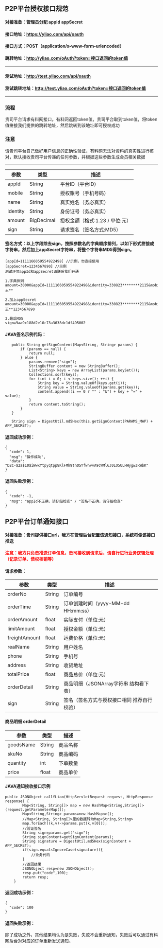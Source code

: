  
 ## P2P平台授权接口规范
 
 #### 对接准备：管理员分配 appId appSecret
 #### 接口地址：https://yliao.com/api/oauth
 #### 接口方式：POST（application/x-www-form-urlencoded）
 #### 跳转地址：http://yliao.com/oAuth?token=接口返回的token值
 -----------------------------------------------
 #### 测试地址：http://test.yliao.com/api/oauth
 #### 测试跳转地址：http://test.yliao.com/oAuth?token=接口返回的token值
-------------------------------------------------
### 流程

贵司平台请求有料网接口，有料网返回token值，贵司平台取到token值，将token值拼接我们提供的跳转地址，然后跳转到该地址即可授权成功

### 注意
请贵司平台自己做好用户信息的正确性验证，有料网无法对资料的真实性进行核对，默认接收贵司平台传递的任何参数，并根据这些参数生成会员相关数据

------------------------------------------------
| 参数 | 类型 |描述 |
| ---- | ---- | ---- |
| appId | String | 平台ID（平台ID） |
| mobile | String |  授权账号（手机号码） |
| name | String |  真实姓名（务必真实）  |
| identity | String |  身份证号（务必真实）  |
| amount | BigDecimal |  授权金额（格式:1.23 / 单位:元） |
| sign | String |  请求签名（签名方式:MD5） |

 #### 签名方式：以上字段除去sign，按照参数名的字典顺序排列，以如下形式拼接成字符串，然后加上appSecret字符串，将整个字符串MD5得到sign。
  ```
 [appId=1111166059554922498] //示例，勿直接使用
 [appSecret=1234567890] //示例
 测试环境appId和appSecret请联系我们开通
 
 1.字典排列
 amount=30000&appId=1111166059554922498&identity=330823********2115&mobile=137****9882&name=王**
 
 2.加上appSecret
 amount=30000&appId=1111166059554922498&identity=330823********2115&mobile=137****9882&name=王**1234567890
 
 3.最后MD5
 sign=9aa9c188d2e10c73a3638dc1df495002
 ```
 
 #### JAVA签名示例代码：
 ```
    public String getSignContent(Map<String, String> params) {
        if (params == null) {
            return null;
        } else {
            params.remove("sign");
            StringBuffer content = new StringBuffer();
            List<String> keys = new ArrayList(params.keySet());
            Collections.sort(keys);
            for (int i = 0; i < keys.size(); ++i) {
                String key = String.valueOf(keys.get(i));
                String value = String.valueOf(params.get(key));
                content.append((i == 0 ? "" : "&") + key + "=" + value);
            }
            return content.toString();
        }
    }
    
    String sign = DigestUtil.md5Hex(this.getSignContent(PARAMS_MAP) + APP_SECRET);
 ```
 #### 返回成功示例：
 ```
 {
   "code": 1,
   "msg": "操作成功",
   "data": "D2C-$2a$10$iWwxYtpyqtpp8KlFMh9tnOSYfwnvvA9cWMl6J0LO5ULHHygwJRWbK"
 }
 ```
 #### 返回失败示例：
 ```
 {
   "code": -1,
   "msg": "appId不正确，请仔细检查" / "签名不正确，请仔细检查"
 }
 ```
 
 
 ## P2P平台订单通知接口

 #### 对接准备：贵司提供接口url，我方在管理后台配置该通知接口，系统将像该接口推送
 
 #### <font color=red>注意：我方只负责推送订单信息，贵司接收到请求后，请自行进行业务逻辑处理（记录订单、债权核销等）</font>
 
 #### 请求参数：
 
| 参数 | 类型 |描述 |
| ---- | ---- | ---- |
| orderNo | String | 订单编号 |
| orderTime | String |  订单创建时间（yyyy-MM-dd HH:mm:ss） |
| orderAmount | float |  实际支付（单位:元）  |
| limitAmount | float |  授权金额（单位:元） |
| freightAmount | float |  运费价格（单位:元） |
| realName | String |  用户姓名 |
| phone | String |  手机号 |
| address | String |  收货地址 |
| totalPrice | float |  商品总价（单位:元） |
| orderDetail | String |  商品明细（JSONArray字符串 结构看下表） |
| sign | String |  签名（签名方式与授权接口相同 推荐自行校验） |

#### 商品明细 orderDetail
| 参数 | 类型 |描述 |
| ---- | ---- | ---- |
| goodsName | String | 商品名称 |
| skuNo | String |  商品编码 |
| quantity | int |  下单数量  |
| price | float |  商品单价  |

#### JAVA通知接收接口示例
```
public JSONObject callYLiao(HttpServletRequest request, HttpResponse response) {
        Map<String, String[]> map = new HashMap<String,String[]>(request.getParameterMap());
        Map<String,String> params=new HashMap<>();
        //Map<String, String[]>里的数据转为Map<String,String>
        map.forEach((k,v)->params.put(k,v[0]));
        //验证签名
        String sign=params.get("sign");
        String signContent=getSignContent(params);
        String signature = DigestUtil.md5Hex(signContent + APP_SECRET);
        if(sign.equalsIgnoreCase(signature)){
            //业务代码
        }
        //返回结果
        JSONObject resp=new JSONObject();
        resp.put("code",100);
        return resp;
    }
```

 #### 返回成功示例：
 ```
 {
   "code": 100
 }
 ```
 #### 返回失败示例：
 
 除了成功之外，其他结果均认为是失败，失败不会重新通知，失败后可以通过有料网后台对对应的订单重新发送通知。

